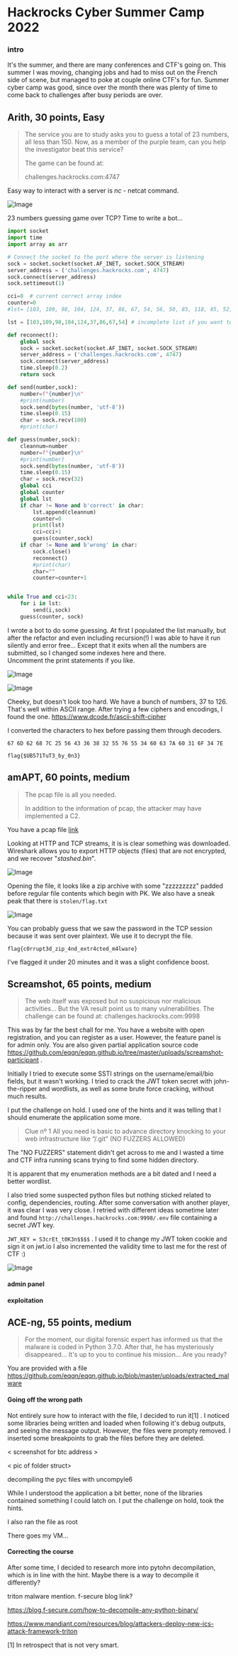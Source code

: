 # Hackrocks Cyber Summer Camp 2022

### intro
It's the summer, and there are many conferences and CTF's going on. This summer I was moving, changing jobs and had to 
miss out on the French side of scene, but managed to poke at couple online CTF's for fun. Summer cyber camp was good, since over the month
there was plenty of time to come back to challenges after busy periods are over.

## Arith, 30 points, Easy


> The service you are to study asks you to guess a total of 23 numbers, all less than 150. Now, as a member of the purple team, can you help the investigator beat this service?
> 
> The game can be found at:
> 
> challenges.hackrocks.com:4747

Easy way to interact with a server is *nc* - netcat command.

![Image](https://eqqn.github.io/images/asym_wrong_guess.JPG)

23 numbers guessing game over TCP?  Time to write a bot... 

```python
import socket
import time
import array as arr

# Connect the socket to the port where the server is listening
sock = socket.socket(socket.AF_INET, socket.SOCK_STREAM)
server_address = ('challenges.hackrocks.com', 4747)
sock.connect(server_address)
sock.settimeout(1)

cci=8  # current correct array index
counter=0
#lst= [103, 109, 98, 104, 124, 37, 86, 67, 54, 56, 50, 85, 118, 85, 52, 96, 99, 122, 96, 49, 111, 52, 126] #completed list

lst = [103,109,98,104,124,37,86,67,54] # incomplete list if you want to run it yourself

def reconnect():
    global sock
    sock = socket.socket(socket.AF_INET, socket.SOCK_STREAM)
    server_address = ('challenges.hackrocks.com', 4747)
    sock.connect(server_address)
    time.sleep(0.2)
    return sock

def send(number,sock):
    number=f"{number}\n"
    #print(number)
    sock.send(bytes(number, 'utf-8'))
    time.sleep(0.15)
    char = sock.recv(100)
    #print(char)

def guess(number,sock):
    cleannum=number
    number=f"{number}\n"
    #print(number)
    sock.send(bytes(number, 'utf-8'))
    time.sleep(0.15)
    char = sock.recv(32)
    global cci
    global counter
    global lst
    if char != None and b'correct' in char:
        lst.append(cleannum) 
        counter=0
        print(lst)
        cci=cci+1 
        guess(counter,sock)
    if char != None and b'wrong' in char:
        sock.close()
        reconnect()
        #print(char)
        char=""
        counter=counter+1


while True and cci<23:
    for i in lst:
        send(i,sock)
    guess(counter, sock)
```

I wrote a bot to do some guessing. At first I populated the list manually, but after the refactor and even including recursion(!) 
I was able to have it run silently and error free... Except that it exits when all the numbers are submitted, so I changed some indexes here and there.  
Uncomment the print statements if you like.

![Image](https://eqqn.github.io/images/asym_populating_lst.JPG)

![Image](https://eqqn.github.io/images/asym_all_correct_flag_text.JPG)

Cheeky, but doesn't look too hard. We have a bunch of numbers, 37 to 126. That's well within ASCII range. After trying a few ciphers and encodings, 
I found the one. 
https://www.dcode.fr/ascii-shift-cipher

I converted the characters to hex before passing them through decoders.

`67 6D 62 68 7C 25 56 43 36 38 32 55 76 55 34 60 63 7A 60 31 6F 34 7E`

`flag{$UB571TuT3_by_0n3}`

## amAPT, 60 points, medium

> The pcap file is all you needed.
> 
> In addition to the information of pcap, the attacker may have implemented a C2. 

You have a pcap file  [link](https://github.com/eqqn/eqqn.github.io/blob/master/uploads/log.pcap) 

Looking at HTTP and TCP streams, it is is clear something was downloaded. Wireshark allows you to export HTTP objects (files) that are not encrypted, and we recover "*stashed.bin*". 

![Image](https://eqqn.github.io/images/ace-tcp.png)

Opening the file, it looks like a zip archive with some "zzzzzzzzz" padded before regular file contents which begin with PK. We also have a sneak peak that there is `stolen/flag.txt`

![Image](https://eqqn.github.io/images/amAPTstolentxt.png)

You can probably guess that we saw the password in the TCP session because it was sent over plaintext. We use it to decrypt the file.

`flag{c0rrupt3d_zip_4nd_extr4cted_m4lware}` 

I've flagged it under 20 minutes and it was a slight confidence boost.

## Screamshot, 65 points, medium

> The web itself was exposed but no suspicious nor malicious activities...
> But the VA result point us to many vulnerabilities.
> The challenge can be found at:  challenges.hackrocks.com:9998

This was by far the best chall for me. You have a website with open registration, and you can register as a user. 
However, the feature panel is for admin only. You are also given partial application source code https://github.com/eqqn/eqqn.github.io/tree/master/uploads/screamshot-participant .

Initially I tried to execute some SSTI strings on the username/email/bio fields, but it wasn't working. I tried to crack the JWT token secret with john-the-ripper and wordlists, as well as some brute force cracking, without much results.

I put the challenge on hold. I used one of the hints and it was telling that I should enumerate the application some more.

>  Clue nº 1
> All you need is basic to advance directory knocking to your web infrastructure like “/.git” (NO FUZZERS ALLOWED)

The "NO FUZZERS" statement didn't get across to me and I wasted a time and CTF infra running scans trying to find some hidden directory.

It is apparent that my enumeration methods are a bit dated and I need a better wordlist.

I also tried some suspected python files but nothing sticked related to config, dependencies, routing. After some conversation with another player, it was clear I was very close.
I retried with different ideas sometime later and found `http://challenges.hackrocks.com:9998/.env` file containing a secret JWT key.

`JWT_KEY = S3crEt_t0K3n$$$$`  . I used it to change my JWT token cookie and sign it on jwt.io  I also incremented the validity time to last me for the rest of CTF :)

![Image](https://eqqn.github.io/images/screamshot_admin_jwt.png)

#### admin panel

#### exploitation


## ACE-ng, 55 points, medium

> For the moment, our digital forensic expert has informed us that the malware is coded in Python 3.7.0. After that, he has mysteriously disappeared...
> It's up to you to continue his mission... Are you ready?

You are provided with a file https://github.com/eqqn/eqqn.github.io/blob/master/uploads/extracted_malware

#### Going off the wrong path

Not entirely sure how to interact with the file, I decided to run it[1] . I noticed some libraries being written and loaded when following it's debug outputs, and seeing the message output. However, the files were prompty removed. I inserted some breakpoints to grab the files before they are deleted. 

< screenshot for btc address > 

< pic of folder struct>

decompiling the pyc files with uncompyle6

While I understood the application a bit better, none of the libraries contained something I could latch on. I put the challenge on hold, took the hints.

I also ran the file as root

<screenshot>
    
There goes my VM... 

#### Correcting the course

After some time, I decided to research more into pytohn decompilation, which is in line with the hint. Maybe there is a way to decompile it differently?



triton malware mention. f-secure blog link? 
    
https://blog.f-secure.com/how-to-decompile-any-python-binary/
    
https://www.mandiant.com/resources/blog/attackers-deploy-new-ics-attack-framework-triton
    





[1] In retrospect that is not very smart.
